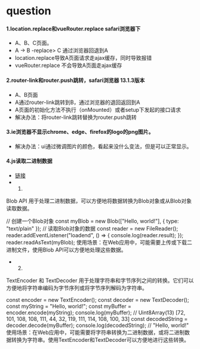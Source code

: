 # question
#### 1.location.replace和vueRouter.replace safari浏览器下
* A、B、C页面。
* A -> B -replace> C   通过浏览器回退到A
* location.replace导致A页面请求走ajax缓存，同时导致报错
* vueRouter.replace 不会导致A页面走ajax缓存
#### 2.router-link和router.push跳转，safari浏览器 13.1.3版本
* A、B页面
* A通过router-link跳转到B，通过浏览器的退回返回到A
* A页面的初始化方法不执行（onMounted）或者setup下发起的接口请求
* 解决办法：将router-link跳转替换为router.push跳转
#### 3.ie浏览器不显示chrome、edge、firefox的logo的png图片。
* 解决办法：ui通过微调图片的颜色，看起来没什么变法，但是可以正常显示。
#### 4.js读取二进制数据
* [链接](https://juejin.cn/post/6844903672678203405)
* 1.
Blob API 用于处理二进制数据，可以方便地将数据转换为Blob对象或从Blob对象读取数据。

// 创建一个Blob对象
const myBlob = new Blob(["Hello, world!"], { type: "text/plain" });
// 读取Blob对象的数据
const reader = new FileReader();
reader.addEventListener("loadend", () => {
 console.log(reader.result);
});
reader.readAsText(myBlob);
使用场景：在Web应用中，可能需要上传或下载二进制文件，使用Blob API可以方便地处理这些数据。
* 2.
TextEncoder 和 TextDecoder 用于处理字符串和字节序列之间的转换。它们可以方便地将字符串编码为字节序列或将字节序列解码为字符串。

const encoder = new TextEncoder();
const decoder = new TextDecoder();
const myString = "Hello, world!";
const myBuffer = encoder.encode(myString);
console.log(myBuffer); // Uint8Array(13) [72, 101, 108, 108, 111, 44, 32, 119, 111, 114, 108, 100, 33]
const decodedString = decoder.decode(myBuffer);
console.log(decodedString); // "Hello, world!"
使用场景：在Web应用中，可能需要将字符串转换为二进制数据，或将二进制数据转换为字符串。使用TextEncoder和TextDecoder可以方便地进行这些转换。
